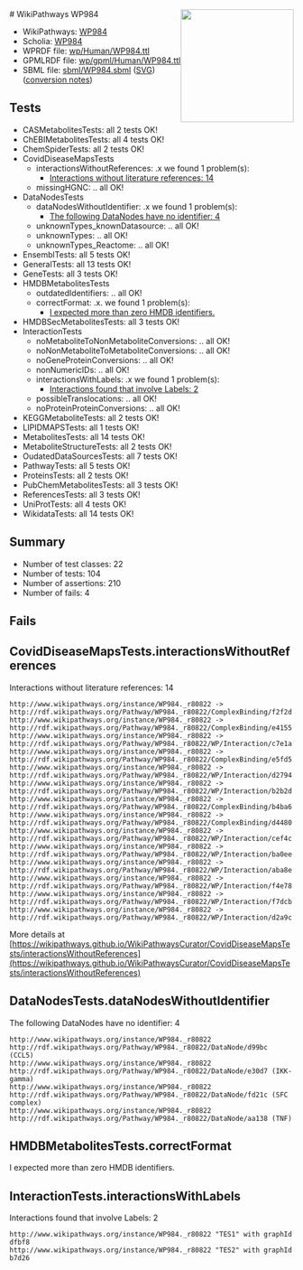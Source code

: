 <img style="float: right; width: 200px" src="../logo.png" />
# WikiPathways WP984

* WikiPathways: [WP984](https://identifiers.org/wikipathways:WP984)
* Scholia: [WP984](https://scholia.toolforge.org/wikipathways/WP984)
* WPRDF file: [wp/Human/WP984.ttl](../wp/Human/WP984.ttl)
* GPMLRDF file: [wp/gpml/Human/WP984.ttl](../wp/gpml/Human/WP984.ttl)
* SBML file: [sbml/WP984.sbml](../sbml/WP984.sbml) ([SVG](../sbml/WP984.svg)) ([conversion notes](../sbml/WP984.txt))

## Tests
* CASMetabolitesTests: all 2 tests OK!
* ChEBIMetabolitesTests: all 4 tests OK!
* ChemSpiderTests: all 2 tests OK!
* CovidDiseaseMapsTests
    * interactionsWithoutReferences: .x we found 1 problem(s):
        * [Interactions without literature references: 14](#9701cce5)
    * missingHGNC: .. all OK!
* DataNodesTests
    * dataNodesWithoutIdentifier: .x we found 1 problem(s):
        * [The following DataNodes have no identifier: 4](#d2d32fa3)
    * unknownTypes_knownDatasource: .. all OK!
    * unknownTypes: .. all OK!
    * unknownTypes_Reactome: .. all OK!
* EnsemblTests: all 5 tests OK!
* GeneralTests: all 13 tests OK!
* GeneTests: all 3 tests OK!
* HMDBMetabolitesTests
    * outdatedIdentifiers: .. all OK!
    * correctFormat: .x. we found 1 problem(s):
        * [I expected more than zero HMDB identifiers.](#ad154c1e)
* HMDBSecMetabolitesTests: all 3 tests OK!
* InteractionTests
    * noMetaboliteToNonMetaboliteConversions: .. all OK!
    * noNonMetaboliteToMetaboliteConversions: .. all OK!
    * noGeneProteinConversions: .. all OK!
    * nonNumericIDs: .. all OK!
    * interactionsWithLabels: .x we found 1 problem(s):
        * [Interactions found that involve Labels: 2](#630d2679)
    * possibleTranslocations: .. all OK!
    * noProteinProteinConversions: .. all OK!
* KEGGMetaboliteTests: all 2 tests OK!
* LIPIDMAPSTests: all 1 tests OK!
* MetabolitesTests: all 14 tests OK!
* MetaboliteStructureTests: all 2 tests OK!
* OudatedDataSourcesTests: all 7 tests OK!
* PathwayTests: all 5 tests OK!
* ProteinsTests: all 2 tests OK!
* PubChemMetabolitesTests: all 3 tests OK!
* ReferencesTests: all 3 tests OK!
* UniProtTests: all 4 tests OK!
* WikidataTests: all 14 tests OK!


## Summary

* Number of test classes: 22
* Number of tests: 104
* Number of assertions: 210
* Number of fails: 4

## Fails

<a name="9701cce5" />

## CovidDiseaseMapsTests.interactionsWithoutReferences

Interactions without literature references: 14
```
http://www.wikipathways.org/instance/WP984._r80822 -> http://rdf.wikipathways.org/Pathway/WP984._r80822/ComplexBinding/f2f2d
http://www.wikipathways.org/instance/WP984._r80822 -> http://rdf.wikipathways.org/Pathway/WP984._r80822/ComplexBinding/e4155
http://www.wikipathways.org/instance/WP984._r80822 -> http://rdf.wikipathways.org/Pathway/WP984._r80822/WP/Interaction/c7e1a
http://www.wikipathways.org/instance/WP984._r80822 -> http://rdf.wikipathways.org/Pathway/WP984._r80822/ComplexBinding/e5fd5
http://www.wikipathways.org/instance/WP984._r80822 -> http://rdf.wikipathways.org/Pathway/WP984._r80822/WP/Interaction/d2794
http://www.wikipathways.org/instance/WP984._r80822 -> http://rdf.wikipathways.org/Pathway/WP984._r80822/WP/Interaction/b2b2d
http://www.wikipathways.org/instance/WP984._r80822 -> http://rdf.wikipathways.org/Pathway/WP984._r80822/ComplexBinding/b4ba6
http://www.wikipathways.org/instance/WP984._r80822 -> http://rdf.wikipathways.org/Pathway/WP984._r80822/ComplexBinding/d4480
http://www.wikipathways.org/instance/WP984._r80822 -> http://rdf.wikipathways.org/Pathway/WP984._r80822/WP/Interaction/cef4c
http://www.wikipathways.org/instance/WP984._r80822 -> http://rdf.wikipathways.org/Pathway/WP984._r80822/WP/Interaction/ba0ee
http://www.wikipathways.org/instance/WP984._r80822 -> http://rdf.wikipathways.org/Pathway/WP984._r80822/WP/Interaction/aba8e
http://www.wikipathways.org/instance/WP984._r80822 -> http://rdf.wikipathways.org/Pathway/WP984._r80822/WP/Interaction/f4e78
http://www.wikipathways.org/instance/WP984._r80822 -> http://rdf.wikipathways.org/Pathway/WP984._r80822/WP/Interaction/f7dcb
http://www.wikipathways.org/instance/WP984._r80822 -> http://rdf.wikipathways.org/Pathway/WP984._r80822/WP/Interaction/d2a9c
```

More details at [https://wikipathways.github.io/WikiPathwaysCurator/CovidDiseaseMapsTests/interactionsWithoutReferences](https://wikipathways.github.io/WikiPathwaysCurator/CovidDiseaseMapsTests/interactionsWithoutReferences)

<a name="d2d32fa3" />

## DataNodesTests.dataNodesWithoutIdentifier

The following DataNodes have no identifier: 4
```
http://www.wikipathways.org/instance/WP984._r80822 http://rdf.wikipathways.org/Pathway/WP984._r80822/DataNode/d99bc (CCL5)
http://www.wikipathways.org/instance/WP984._r80822 http://rdf.wikipathways.org/Pathway/WP984._r80822/DataNode/e30d7 (IKK-gamma)
http://www.wikipathways.org/instance/WP984._r80822 http://rdf.wikipathways.org/Pathway/WP984._r80822/DataNode/fd21c (SFC complex)
http://www.wikipathways.org/instance/WP984._r80822 http://rdf.wikipathways.org/Pathway/WP984._r80822/DataNode/aa138 (TNF)
```

<a name="ad154c1e" />

## HMDBMetabolitesTests.correctFormat

I expected more than zero HMDB identifiers.
<a name="630d2679" />

## InteractionTests.interactionsWithLabels

Interactions found that involve Labels: 2
```
http://www.wikipathways.org/instance/WP984._r80822 "TES1" with graphId dfbf8
http://www.wikipathways.org/instance/WP984._r80822 "TES2" with graphId b7d26
```


